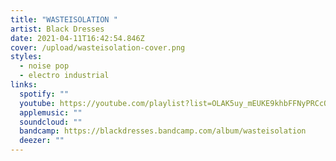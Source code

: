 ```yaml
---
title: "WASTEISOLATION "
artist: Black Dresses
date: 2021-04-11T16:42:54.846Z
cover: /upload/wasteisolation-cover.png
styles:
  - noise pop
  - electro industrial
links:
  spotify: ""
  youtube: https://youtube.com/playlist?list=OLAK5uy_mEUKE9khbFFNyPRCcO9UFshmFZrylWCAE
  applemusic: ""
  soundcloud: ""
  bandcamp: https://blackdresses.bandcamp.com/album/wasteisolation
  deezer: ""
---
```

